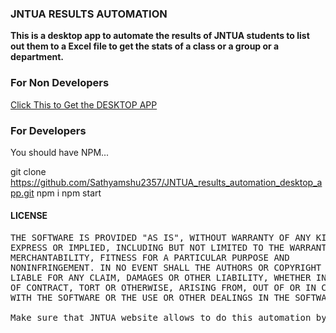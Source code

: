 <h3> JNTUA RESULTS AUTOMATION </h3>

<p><b> This is a desktop app to automate the results of JNTUA students to list out them to a Excel file to get the stats of a class or a group or a department. </b></p>

<h3> For Non Developers </h3>

<a href="https://github.com/Sathyamshu2357/JNTUA_results_automation_desktop_app/releases/download/1.0.0/JNTUA_Results_Automation-1.0.0.Setup.exe" download> Click This to Get the DESKTOP APP </a>

<h3> For Developers </h3>

You should have NPM...

git clone https://github.com/Sathyamshu2357/JNTUA_results_automation_desktop_app.git
npm i
npm start

<h4> LICENSE </h4>

<pre>
THE SOFTWARE IS PROVIDED "AS IS", WITHOUT WARRANTY OF ANY KIND,
EXPRESS OR IMPLIED, INCLUDING BUT NOT LIMITED TO THE WARRANTIES OF
MERCHANTABILITY, FITNESS FOR A PARTICULAR PURPOSE AND
NONINFRINGEMENT. IN NO EVENT SHALL THE AUTHORS OR COPYRIGHT HOLDERS BE
LIABLE FOR ANY CLAIM, DAMAGES OR OTHER LIABILITY, WHETHER IN AN ACTION
OF CONTRACT, TORT OR OTHERWISE, ARISING FROM, OUT OF OR IN CONNECTION
WITH THE SOFTWARE OR THE USE OR OTHER DEALINGS IN THE SOFTWARE.

Make sure that JNTUA website allows to do this automation by checking their terms and conditions. The whole and sole responsible for the usage of this desktop app is the END USER and is no way related to the Author or Copyright Holders.
</pre>


